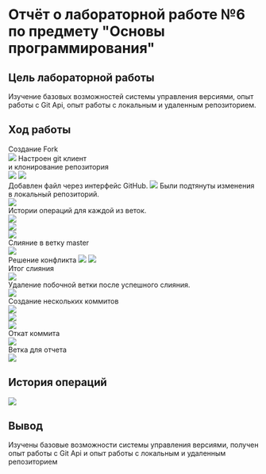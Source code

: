 # Отчёт о лабораторной работе №6 по предмету "Основы программирования"
## Цель лабораторной работы
Изучение базовых возможностей системы
управления версиями, опыт работы с Git Api, опыт работы с локальным и
удаленным репозиторием.
## Ход работы
Cоздание Fork<br>
![](https://github.com/Markusstt/LR6/blob/master/screenshot/Screenshot_1.png)
Настроен git клиент<br> 
и клонирование репозитория<br>
![](https://github.com/Markusstt/LR6/blob/master/screenshot/Screenshot_2.png)
![](https://github.com/Markusstt/LR6/blob/master/screenshot/Screenshot_3.png)<br>
Добавлен файл через интерфейс GitHub.
![](https://github.com/Markusstt/LR6/blob/master/screenshot/Screenshot_4.png)
Были подтянуты изменения в
локальный репозиторий. <br>
![](https://github.com/Markusstt/LR6/blob/master/screenshot/Screenshot_5.png) <br>
Истории операций для каждой из веток. <br>
![](https://github.com/Markusstt/LR6/blob/master/screenshot/Screenshot_6.png) <br>
![](https://github.com/Markusstt/LR6/blob/master/screenshot/Screenshot_7.png) <br>
![](https://github.com/Markusstt/LR6/blob/master/screenshot/Screenshot_8.png) <br>
Cлияние в ветку master <br>
![](https://github.com/Markusstt/LR6/blob/master/screenshot/Screenshot_9.png) <br>
Решение конфликта
![](https://github.com/Markusstt/LR6/blob/master/screenshot/Screenshot_10.png)
![](https://github.com/Markusstt/LR6/blob/master/screenshot/Screenshot_11.png) <br>
Итог слияния <br>
![](https://github.com/Markusstt/LR6/blob/master/screenshot/Screenshot_12.png) <br>
Удаление побочной ветки после успешного слияния. <br>
![](https://github.com/Markusstt/LR6/blob/master/screenshot/Screenshot_13.png) <br>
Создание нескольких коммитов <br>
![](https://github.com/Markusstt/LR6/blob/master/screenshot/Screenshot_14.png) <br>
![](https://github.com/Markusstt/LR6/blob/master/screenshot/Screenshot_15.png) <br>
![](https://github.com/Markusstt/LR6/blob/master/screenshot/Screenshot_16.png) <br>
Откат коммита <br>
![](https://github.com/Markusstt/LR6/blob/master/screenshot/Screenshot_17.png) <br>
Ветка для отчета <br>
![](https://github.com/Markusstt/LR6/blob/master/screenshot/Screenshot_18.png) <br>
## История операций
![](https://github.com/Markusstt/LR6/blob/master/screenshot/Screenshot_19.png) <br>
## Вывод
Изучены базовые возможности системы управления версиями, получен опыт работы с Git Api и опыт работы с локальным и удаленным репозиторием
